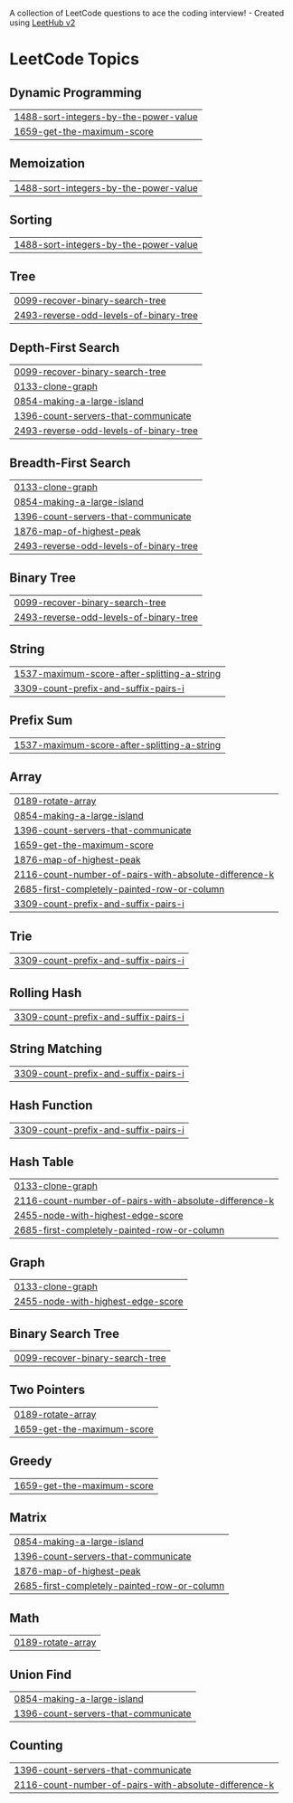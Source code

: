 A collection of LeetCode questions to ace the coding interview! - Created using [LeetHub v2](https://github.com/arunbhardwaj/LeetHub-2.0)
<!---LeetCode Topics Start-->
# LeetCode Topics
## Dynamic Programming
|  |
| ------- |
| [1488-sort-integers-by-the-power-value](https://github.com/Ash-codes18/Cpp_DSA/tree/master/1488-sort-integers-by-the-power-value) |
| [1659-get-the-maximum-score](https://github.com/Ash-codes18/Cpp_DSA/tree/master/1659-get-the-maximum-score) |
## Memoization
|  |
| ------- |
| [1488-sort-integers-by-the-power-value](https://github.com/Ash-codes18/Cpp_DSA/tree/master/1488-sort-integers-by-the-power-value) |
## Sorting
|  |
| ------- |
| [1488-sort-integers-by-the-power-value](https://github.com/Ash-codes18/Cpp_DSA/tree/master/1488-sort-integers-by-the-power-value) |
## Tree
|  |
| ------- |
| [0099-recover-binary-search-tree](https://github.com/Ash-codes18/Cpp_DSA/tree/master/0099-recover-binary-search-tree) |
| [2493-reverse-odd-levels-of-binary-tree](https://github.com/Ash-codes18/Cpp_DSA/tree/master/2493-reverse-odd-levels-of-binary-tree) |
## Depth-First Search
|  |
| ------- |
| [0099-recover-binary-search-tree](https://github.com/Ash-codes18/Cpp_DSA/tree/master/0099-recover-binary-search-tree) |
| [0133-clone-graph](https://github.com/Ash-codes18/Cpp_DSA/tree/master/0133-clone-graph) |
| [0854-making-a-large-island](https://github.com/Ash-codes18/Cpp_DSA/tree/master/0854-making-a-large-island) |
| [1396-count-servers-that-communicate](https://github.com/Ash-codes18/Cpp_DSA/tree/master/1396-count-servers-that-communicate) |
| [2493-reverse-odd-levels-of-binary-tree](https://github.com/Ash-codes18/Cpp_DSA/tree/master/2493-reverse-odd-levels-of-binary-tree) |
## Breadth-First Search
|  |
| ------- |
| [0133-clone-graph](https://github.com/Ash-codes18/Cpp_DSA/tree/master/0133-clone-graph) |
| [0854-making-a-large-island](https://github.com/Ash-codes18/Cpp_DSA/tree/master/0854-making-a-large-island) |
| [1396-count-servers-that-communicate](https://github.com/Ash-codes18/Cpp_DSA/tree/master/1396-count-servers-that-communicate) |
| [1876-map-of-highest-peak](https://github.com/Ash-codes18/Cpp_DSA/tree/master/1876-map-of-highest-peak) |
| [2493-reverse-odd-levels-of-binary-tree](https://github.com/Ash-codes18/Cpp_DSA/tree/master/2493-reverse-odd-levels-of-binary-tree) |
## Binary Tree
|  |
| ------- |
| [0099-recover-binary-search-tree](https://github.com/Ash-codes18/Cpp_DSA/tree/master/0099-recover-binary-search-tree) |
| [2493-reverse-odd-levels-of-binary-tree](https://github.com/Ash-codes18/Cpp_DSA/tree/master/2493-reverse-odd-levels-of-binary-tree) |
## String
|  |
| ------- |
| [1537-maximum-score-after-splitting-a-string](https://github.com/Ash-codes18/Cpp_DSA/tree/master/1537-maximum-score-after-splitting-a-string) |
| [3309-count-prefix-and-suffix-pairs-i](https://github.com/Ash-codes18/Cpp_DSA/tree/master/3309-count-prefix-and-suffix-pairs-i) |
## Prefix Sum
|  |
| ------- |
| [1537-maximum-score-after-splitting-a-string](https://github.com/Ash-codes18/Cpp_DSA/tree/master/1537-maximum-score-after-splitting-a-string) |
## Array
|  |
| ------- |
| [0189-rotate-array](https://github.com/Ash-codes18/Cpp_DSA/tree/master/0189-rotate-array) |
| [0854-making-a-large-island](https://github.com/Ash-codes18/Cpp_DSA/tree/master/0854-making-a-large-island) |
| [1396-count-servers-that-communicate](https://github.com/Ash-codes18/Cpp_DSA/tree/master/1396-count-servers-that-communicate) |
| [1659-get-the-maximum-score](https://github.com/Ash-codes18/Cpp_DSA/tree/master/1659-get-the-maximum-score) |
| [1876-map-of-highest-peak](https://github.com/Ash-codes18/Cpp_DSA/tree/master/1876-map-of-highest-peak) |
| [2116-count-number-of-pairs-with-absolute-difference-k](https://github.com/Ash-codes18/Cpp_DSA/tree/master/2116-count-number-of-pairs-with-absolute-difference-k) |
| [2685-first-completely-painted-row-or-column](https://github.com/Ash-codes18/Cpp_DSA/tree/master/2685-first-completely-painted-row-or-column) |
| [3309-count-prefix-and-suffix-pairs-i](https://github.com/Ash-codes18/Cpp_DSA/tree/master/3309-count-prefix-and-suffix-pairs-i) |
## Trie
|  |
| ------- |
| [3309-count-prefix-and-suffix-pairs-i](https://github.com/Ash-codes18/Cpp_DSA/tree/master/3309-count-prefix-and-suffix-pairs-i) |
## Rolling Hash
|  |
| ------- |
| [3309-count-prefix-and-suffix-pairs-i](https://github.com/Ash-codes18/Cpp_DSA/tree/master/3309-count-prefix-and-suffix-pairs-i) |
## String Matching
|  |
| ------- |
| [3309-count-prefix-and-suffix-pairs-i](https://github.com/Ash-codes18/Cpp_DSA/tree/master/3309-count-prefix-and-suffix-pairs-i) |
## Hash Function
|  |
| ------- |
| [3309-count-prefix-and-suffix-pairs-i](https://github.com/Ash-codes18/Cpp_DSA/tree/master/3309-count-prefix-and-suffix-pairs-i) |
## Hash Table
|  |
| ------- |
| [0133-clone-graph](https://github.com/Ash-codes18/Cpp_DSA/tree/master/0133-clone-graph) |
| [2116-count-number-of-pairs-with-absolute-difference-k](https://github.com/Ash-codes18/Cpp_DSA/tree/master/2116-count-number-of-pairs-with-absolute-difference-k) |
| [2455-node-with-highest-edge-score](https://github.com/Ash-codes18/Cpp_DSA/tree/master/2455-node-with-highest-edge-score) |
| [2685-first-completely-painted-row-or-column](https://github.com/Ash-codes18/Cpp_DSA/tree/master/2685-first-completely-painted-row-or-column) |
## Graph
|  |
| ------- |
| [0133-clone-graph](https://github.com/Ash-codes18/Cpp_DSA/tree/master/0133-clone-graph) |
| [2455-node-with-highest-edge-score](https://github.com/Ash-codes18/Cpp_DSA/tree/master/2455-node-with-highest-edge-score) |
## Binary Search Tree
|  |
| ------- |
| [0099-recover-binary-search-tree](https://github.com/Ash-codes18/Cpp_DSA/tree/master/0099-recover-binary-search-tree) |
## Two Pointers
|  |
| ------- |
| [0189-rotate-array](https://github.com/Ash-codes18/Cpp_DSA/tree/master/0189-rotate-array) |
| [1659-get-the-maximum-score](https://github.com/Ash-codes18/Cpp_DSA/tree/master/1659-get-the-maximum-score) |
## Greedy
|  |
| ------- |
| [1659-get-the-maximum-score](https://github.com/Ash-codes18/Cpp_DSA/tree/master/1659-get-the-maximum-score) |
## Matrix
|  |
| ------- |
| [0854-making-a-large-island](https://github.com/Ash-codes18/Cpp_DSA/tree/master/0854-making-a-large-island) |
| [1396-count-servers-that-communicate](https://github.com/Ash-codes18/Cpp_DSA/tree/master/1396-count-servers-that-communicate) |
| [1876-map-of-highest-peak](https://github.com/Ash-codes18/Cpp_DSA/tree/master/1876-map-of-highest-peak) |
| [2685-first-completely-painted-row-or-column](https://github.com/Ash-codes18/Cpp_DSA/tree/master/2685-first-completely-painted-row-or-column) |
## Math
|  |
| ------- |
| [0189-rotate-array](https://github.com/Ash-codes18/Cpp_DSA/tree/master/0189-rotate-array) |
## Union Find
|  |
| ------- |
| [0854-making-a-large-island](https://github.com/Ash-codes18/Cpp_DSA/tree/master/0854-making-a-large-island) |
| [1396-count-servers-that-communicate](https://github.com/Ash-codes18/Cpp_DSA/tree/master/1396-count-servers-that-communicate) |
## Counting
|  |
| ------- |
| [1396-count-servers-that-communicate](https://github.com/Ash-codes18/Cpp_DSA/tree/master/1396-count-servers-that-communicate) |
| [2116-count-number-of-pairs-with-absolute-difference-k](https://github.com/Ash-codes18/Cpp_DSA/tree/master/2116-count-number-of-pairs-with-absolute-difference-k) |
<!---LeetCode Topics End-->